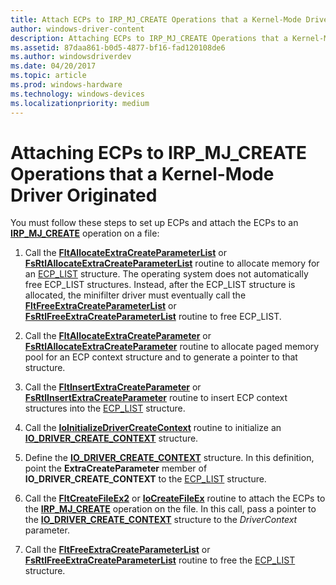 ```yaml
---
title: Attach ECPs to IRP_MJ_CREATE Operations that a Kernel-Mode Driver Originated
author: windows-driver-content
description: Attaching ECPs to IRP_MJ_CREATE Operations that a Kernel-Mode Driver Originated
ms.assetid: 87daa861-b0d5-4877-bf16-fad120108de6
ms.author: windowsdriverdev
ms.date: 04/20/2017
ms.topic: article
ms.prod: windows-hardware
ms.technology: windows-devices
ms.localizationpriority: medium
---
```


# Attaching ECPs to IRP\_MJ\_CREATE Operations that a Kernel-Mode Driver Originated


You must follow these steps to set up ECPs and attach the ECPs to an [**IRP\_MJ\_CREATE**](https://msdn.microsoft.com/library/windows/hardware/ff548630) operation on a file:

1.  Call the [**FltAllocateExtraCreateParameterList**](https://msdn.microsoft.com/library/windows/hardware/ff541741) or [**FsRtlAllocateExtraCreateParameterList**](https://msdn.microsoft.com/library/windows/hardware/ff545632) routine to allocate memory for an [ECP\_LIST](https://msdn.microsoft.com/library/windows/hardware/ff540148) structure. The operating system does not automatically free ECP\_LIST structures. Instead, after the ECP\_LIST structure is allocated, the minifilter driver must eventually call the [**FltFreeExtraCreateParameterList**](https://msdn.microsoft.com/library/windows/hardware/ff542964) or [**FsRtlFreeExtraCreateParameterList**](https://msdn.microsoft.com/library/windows/hardware/ff546005) routine to free ECP\_LIST.

2.  Call the [**FltAllocateExtraCreateParameter**](https://msdn.microsoft.com/library/windows/hardware/ff541728) or [**FsRtlAllocateExtraCreateParameter**](https://msdn.microsoft.com/library/windows/hardware/ff545609) routine to allocate paged memory pool for an ECP context structure and to generate a pointer to that structure.

3.  Call the [**FltInsertExtraCreateParameter**](https://msdn.microsoft.com/library/windows/hardware/ff543305) or [**FsRtlInsertExtraCreateParameter**](https://msdn.microsoft.com/library/windows/hardware/ff546179) routine to insert ECP context structures into the [ECP\_LIST](https://msdn.microsoft.com/library/windows/hardware/ff540148) structure.

4.  Call the [**IoInitializeDriverCreateContext**](https://msdn.microsoft.com/library/windows/hardware/ff548419) routine to initialize an [**IO\_DRIVER\_CREATE\_CONTEXT**](https://msdn.microsoft.com/library/windows/hardware/ff548565) structure.

5.  Define the [**IO\_DRIVER\_CREATE\_CONTEXT**](https://msdn.microsoft.com/library/windows/hardware/ff548565) structure. In this definition, point the **ExtraCreateParameter** member of **IO\_DRIVER\_CREATE\_CONTEXT** to the [ECP\_LIST](https://msdn.microsoft.com/library/windows/hardware/ff540148) structure.

6.  Call the [**FltCreateFileEx2**](https://msdn.microsoft.com/library/windows/hardware/ff541939) or [**IoCreateFileEx**](https://msdn.microsoft.com/library/windows/hardware/ff548283) routine to attach the ECPs to the [**IRP\_MJ\_CREATE**](https://msdn.microsoft.com/library/windows/hardware/ff548630) operation on the file. In this call, pass a pointer to the [**IO\_DRIVER\_CREATE\_CONTEXT**](https://msdn.microsoft.com/library/windows/hardware/ff548565) structure to the *DriverContext* parameter.

7.  Call the [**FltFreeExtraCreateParameterList**](https://msdn.microsoft.com/library/windows/hardware/ff542964) or [**FsRtlFreeExtraCreateParameterList**](https://msdn.microsoft.com/library/windows/hardware/ff546005) routine to free the [ECP\_LIST](https://msdn.microsoft.com/library/windows/hardware/ff540148) structure.

 

 




